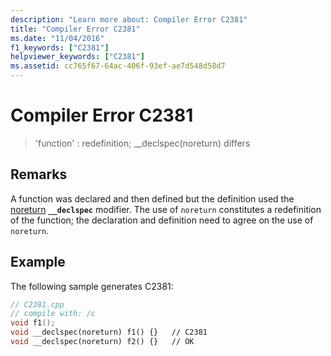 ```yaml
---
description: "Learn more about: Compiler Error C2381"
title: "Compiler Error C2381"
ms.date: "11/04/2016"
f1_keywords: ["C2381"]
helpviewer_keywords: ["C2381"]
ms.assetid: cc765f67-64ac-406f-93ef-ae7d548d58d7
---
```

# Compiler Error C2381

> 'function' : redefinition; __declspec(noreturn) differs

## Remarks

A function was declared and then defined but the definition used the [noreturn](../../cpp/noreturn.md) **`__declspec`** modifier. The use of `noreturn` constitutes a redefinition of the function; the declaration and definition need to agree on the use of `noreturn`.

## Example

The following sample generates C2381:

```cpp
// C2381.cpp
// compile with: /c
void f1();
void __declspec(noreturn) f1() {}   // C2381
void __declspec(noreturn) f2() {}   // OK
```
